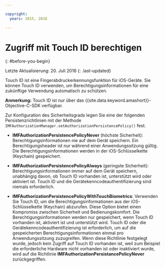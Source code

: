 ```yaml
---

copyright:
  years: 2015, 2016
  
---
```


# Zugriff mit Touch ID berechtigen
{: #before-you-begin}

Letzte Aktualisierung: 20. Juli 2016
{: .last-updated}

Touch ID ist eine Fingerabdruckerkennungsfunktion für iOS-Geräte. Sie können Touch ID verwenden, um Berechtigungsinformationen für eine zukünftige Verwendung automatisch zu schützen. 

**Anmerkung:** Touch ID ist nur über das {{site.data.keyword.amashort}}-Objective-C-SDK verfügbar.

Zur Konfiguration des Sicherheitsgrads legen Sie eine der folgenden Persistenzrichtlinien mit der Methode `IMFAuthorizationManager.setAuthorizationPersistencePolicy()` fest.

* **IMFAuthorizationPersistencePolicyNever** (höchste Sicherheit): Berechtigungsinformationen nie auf dem Gerät speichern. Ein Berechtigungsheader ist nur während einer Anwendungssitzung gültig. Die Berechtigungsinformationen werden in der iOS-Schlüsselkette (Keychain) gespeichert.

* **IMFAuthorizationPersistencePolicyAlways** (geringste Sicherheit): Berechtigungsinformationen immer auf dem Gerät speichern, unabhängig davon, ob Touch ID vorhanden ist, unterstützt wird oder aktiviert ist. Touch ID und die Gerätekenncodeauthentifizierung sind niemals erforderlich.

* **IMFAuthorizationPersistencePolicyWithTouchBiometrics**: Verwenden Sie Touch ID, um die Berechtigungsinformationen aus der iOS-Schlüsselkette (Keychain) abzurufen. Diese Option bietet einen Kompromiss zwischen Sicherheit und Bedienungskomfort. Die Berechtigungsinformationen werden nur gespeichert, wenn Touch ID vorhanden ist, aktiviert ist und unterstützt wird. Touch ID oder die Gerätekenncodeauthentifizierung ist erforderlich, um auf die gespeicherten Berechtigungsinformationen einmal pro Anwendungssitzung zuzugreifen. Wenn diese Richtlinie festgelegt wurde, jedoch kein Zugriff auf Touch ID vorhanden ist, weil zum Beispiel die erforderliche Hardware nicht vorhanden ist oder inaktiviert wurde, wird auf die Richtlinie **IMFAuthorizationPersistancePolicyNever** zurückgegriffen.
